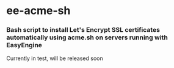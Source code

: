 # ee-acme-sh
### Bash script to install Let's Encrypt SSL certificates automatically using acme.sh on servers running with EasyEngine

Currently in test, will be released soon



